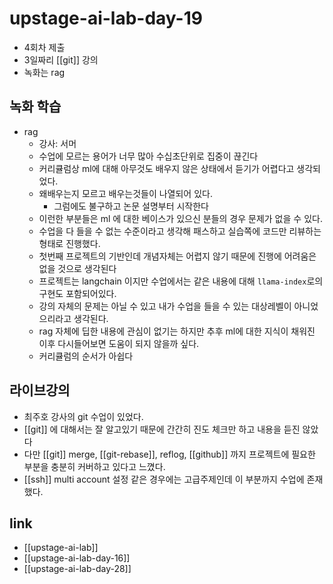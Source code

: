 # upstage-ai-lab-day-19
- 4회차 제출
- 3일짜리 [[git]] 강의
- 녹화는 rag

## 녹화 학습
- rag
  - 강사: 서머
  - 수업에 모르는 용어가 너무 많아 수십초단위로 집중이 끊긴다
  - 커리큘럼상 ml에 대해 아무것도 배우지 않은 상태에서 듣기가 어렵다고 생각되었다.
  - 왜배우는지 모르고 배우는것들이 나열되어 있다.
    - 그럼에도 불구하고 논문 설명부터 시작한다
  - 이런한 부분들은 ml 에 대한 베이스가 있으신 분들의 경우 문제가 없을 수 있다.
  - 수업을 다 들을 수 없는 수준이라고 생각해 패스하고 실습쪽에 코드만 리뷰하는 형태로 진행했다.
  - 첫번째 프로젝트의 기반인데 개념자체는 어렵지 않기 때문에 진행에 어려움은 없을 것으로 생각된다
  - 프로젝트는 langchain 이지만 수업에서는 같은 내용에 대해 `llama-index`로의 구현도 포함되어있다.
  - 강의 자체의 문제는 아닐 수 있고 내가 수업을 들을 수 있는 대상레벨이 아니었으리라고 생각된다.
  - rag 자체에 딥한 내용에 관심이 없기는 하지만 추후 ml에 대한 지식이 채워진 이후 다시들어보면 도움이 되지 않을까 싶다.
  - 커리큘럼의 순서가 아쉽다

## 라이브강의
- 최주호 강사의 git 수업이 있었다.
- [[git]] 에 대해서는 잘 알고있기 때문에 간간히 진도 체크만 하고 내용을 듣진 않았다
- 다만 [[git]] merge, [[git-rebase]], reflog, [[github]] 까지 프로젝트에 필요한 부분을 충분히 커버하고 있다고 느꼈다.
- [[ssh]] multi account 설정 같은 경우에는 고급주제인데 이 부분까지 수업에 존재했다.

## link
- [[upstage-ai-lab]]
- [[upstage-ai-lab-day-16]]
- [[upstage-ai-lab-day-28]]
